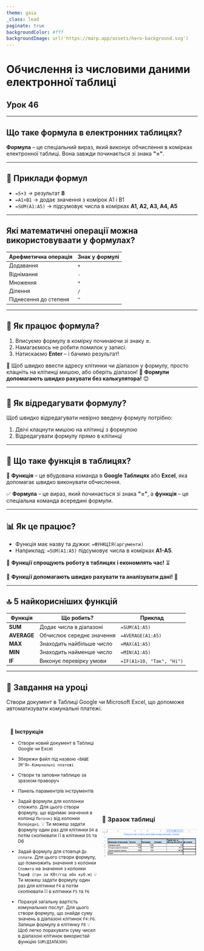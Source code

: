 ```yaml
---
theme: gaia
_class: lead
paginate: true
backgroundColor: #fff
backgroundImage: url('https://marp.app/assets/hero-background.svg')
---
```


# Обчислення із числовими даними електронної таблиці

## Урок 46

---

## Що таке формула в електронних таблицях?

**Формула** – це спеціальний вираз, який виконує обчислення в комірках електронної таблиці. Вона завжди починається зі знака **"="**.

---

## 📌 Приклади формул
- `=5+3` → результат **8**
- `=A1+B1` → додає значення з комірок A1 і B1
- `=SUM(A1:A5)` → підсумовує числа в комірках **A1, A2, A3, A4, A5**

---

## Які математичні операції можна використовуваати у формулах?

| Арефметична операція  | Знак у формулі |
|-----------------------|----------------|
| Додавання             | `+`            |
| Віднімання            | `-`            |
| Множення              | `*`            |
| Ділення               | `/`            |
| Піднесення до степеня | `^`            |

---

## 🔹 Як працює формула?

1. Вписуємо формулу в комірку починаючи зі знаку **=**.
2. Намагаємось не робити помилок у записі.
3. Натискаємо **Enter** – і бачимо результат!

📌 Щоб швидко ввести адресу клітинки чи діапазон у формулу, просто клацніть на клітинці мишою, або оберіть діапазон!
📌 **Формули допомагають швидко рахувати без калькулятора!** 😊

---

## 📌 Як відредагувати формулу?

Щоб швидко відредагувати невірно введену формулу потрібно:

1. Двічі клацнути мишою на клітинці з формулою
2. Відредагувати формулу прямо в клітинці

---

## 🧮 Що таке функція в таблицях?

📌 **Функція** – це вбудована команда в **Google Таблицях** або **Excel**, яка допомагає швидко виконувати обчислення.

✅ **Формула** – це вираз, який починається зі знака **"="**, а **функція** – це спеціальна команда всередині формули.

---

## 📊 Як це працює?

- Функція має назву та дужки:
  `=ФУНКЦІЯ(аргументи)`
- Наприклад:
  `=SUM(A1:A5)` підсумовує числа в комірках **A1-A5**.

📝 **Функції спрощують роботу в таблицях і економлять час!** ⏳

🎯 **Функції допомагають швидко рахувати та аналізувати дані!** 🚀

---

## 🔝 5 найкорисніших функцій

| Функція        | Що робить?  | Приклад |
|---------------|------------|---------|
| **SUM**      | Додає числа в діапазоні | `=SUM(A1:A5)` |
| **AVERAGE**  | Обчислює середнє значення | `=AVERAGE(A1:A5)` |
| **MAX**      | Знаходить найбільше число | `=MAX(A1:A5)` |
| **MIN**      | Знаходить найменше число | `=MIN(A1:A5)` |
| **IF**       | Виконує перевірку умови | `=IF(A1>10, "Так", "Ні")` |

---

## 💎 Завдання на уроці

Створи документ в Таблиці Google чи Microsoft Excel, що допоможе автоматизувати комунальні платежі.

<style>
.grid-container {
  display: grid;
  grid-template-columns: 50% 50%; /* 30% text, 70% image */
  align-items: center;
}
.text {
  font-size: 12px; /* Adjust text size */
  padding: 10px;
}
img {
  max-width: 100%; /* Ensures the image scales within its space */
  height: auto;
}
</style>

<div class="grid-container">
  <div class="text">

### 📌 Інструкція

- Створи новий документ в Таблиці Google чи Excel
- Збережи файл під назвою `<ВАШЕ ІМʼЯ>-Комунальні платежі`
- Створи та заповни таблицю за зразком праворуч
- Панель параментрів інструментів
- Задай формули для коллонки спожито. Для цього створи формулу, що віднімає значення в колонці `Поточні` від колонки `Попередні`.
  💡 Ти можеш задати формулу один раз для клітинки `D4` а потім скопіювати її в клітинки `D5` та D6
- Задай формулу для стовпця `До сплати`. Для цього створи формулу, що помножить значення з колонки `Спожито` на значення з колонки `Тариф (грн за КВт/год або куб.м)`
  💡 Ти можеш задати формулу один раз для клітинки `F4` а потім скопіювати її в клітинки `F5` та `F6`
- Порахуй загальну вартість комунальних послуг. Для цього створи формулу, що знайде суму значень в діапазоні клітинок `F4:F6`.  Запиши формулу в клітинку `F8`
  💡 Щоб легко порахувати суму чисел в діапазоні клітинок використай функцію `SUM(ДІАПАЗОН)`

  </div>
  <div class="image">

### 📌 Зразок таблиці

![w:auto](./assets/46/example-table.png)

  </div>
</div>
